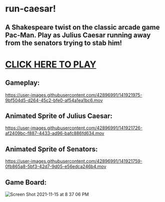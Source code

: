 # run-caesar!

## A Shakespeare twist on the classic arcade game Pac-Man. Play as Julius Caesar running away from the senators trying to stab him!

# [CLICK HERE TO PLAY](https://run-caesar.netlify.app/)

## Gameplay: 


https://user-images.githubusercontent.com/42896991/141921975-9bf504d5-d264-45c2-bfe0-af54a1ea1bc6.mov


## Animated Sprite of Julius Caesar:


https://user-images.githubusercontent.com/42896991/141921726-af2409bc-f887-4433-ad96-bafc886fd634.mov


## Animated Sprite of Senators:


https://user-images.githubusercontent.com/42896991/141921759-0fb865a8-5bf3-42d7-9d05-e56edca246b4.mov


## Game Board:


![Screen Shot 2021-11-15 at 8 37 06 PM](https://user-images.githubusercontent.com/42896991/141921800-4a4c80e1-da04-4768-abef-1b90eaf1f47b.png)
